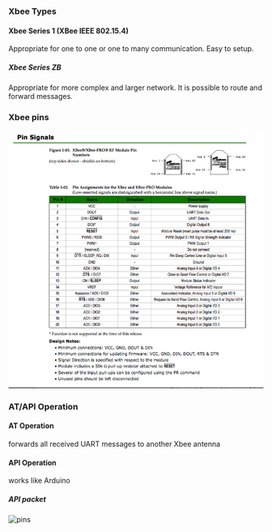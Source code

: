 ### Xbee Types

#### Xbee Series 1 (XBee IEEE 802.15.4)

Appropriate for one to one or one to many communication.
Easy to setup.


##### Xbee Series ZB 

Appropriate for more complex and larger network.
It is possible to route and forward messages.


### Xbee pins
![pins](img/pins.png)



### AT/API Operation

#### AT Operation

forwards all received UART messages to another Xbee antenna

#### API Operation

works like Arduino
##### API packet
![pins](img/api.png)

